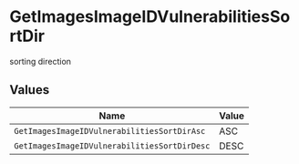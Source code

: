 # GetImagesImageIDVulnerabilitiesSortDir

sorting direction


## Values

| Name                                         | Value                                        |
| -------------------------------------------- | -------------------------------------------- |
| `GetImagesImageIDVulnerabilitiesSortDirAsc`  | ASC                                          |
| `GetImagesImageIDVulnerabilitiesSortDirDesc` | DESC                                         |